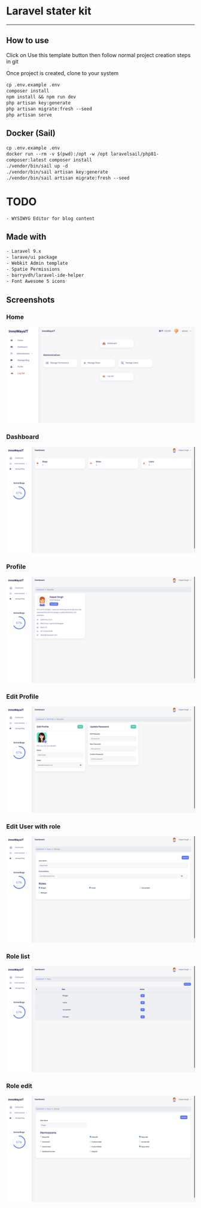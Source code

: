 # Laravel stater kit

<hr />

## How to use

Click on Use this template button then follow normal project creation steps in git

Once project is created, clone to your system

    cp .env.example .env
    composer install
    npm install && npm run dev
    php artisan key:generate
    php artisan migrate:fresh --seed
    php artisan serve

## Docker (Sail)

```
cp .env.example .env
docker run --rm -v $(pwd):/opt -w /opt laravelsail/php81-composer:latest composer install
./vendor/bin/sail up -d
./vendor/bin/sail artisan key:generate
./vendor/bin/sail artisan migrate:fresh --seed
```

# TODO

    - WYSIWYG Editor for blog content

## Made with

    - Laravel 9.x
    - larave/ui package
    - Webkit Admin template
    - Spatie Permissions
    - barryvdh/laravel-ide-helper
    - Font Awesome 5 icons

## Screenshots
### Home

![profile](public/screenshots/001.png)

### Dashboard

![profile](public/screenshots/00.png)

### Profile

![profile](public/screenshots/02.png)

### Edit Profile

![profile](public/screenshots/01.png)

### Edit User with role

![profile](public/screenshots/03.png)

### Role list

![profile](public/screenshots/04.png)

### Role edit

![profile](public/screenshots/05.png)
